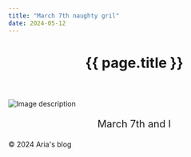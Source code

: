 ```yaml
---
title: "March 7th naughty gril"
date: 2024-05-12
---
```

<head>
  <meta charset="utf-8">
  <meta http-equiv="X-UA-Compatible" content="IE=edge">
  <meta name="viewport" content="width=device-width, initial-scale=1">
  <title>{{ page.title }}</title>
  <link rel="stylesheet" href="{{'/assets/css/main.css' | relative_url }}">
</head>

<body>
  <header>
    <h1>{{ page.title }}</h1>
  </header>

  <main>
    <!-- Your content goes here -->
    <div>
      <img src="../assets/img/March-7th.png" alt="Image description" class="Match-7th"/>
      <p align="center" style="font-size:20px;">March 7th and I</p>
    </div>
    <!-- <div class="image-container">
        <img src="{{ '/assets/img/March-7th.png'| relative url }}" alt="可选的图片描述”class="march-7">
    </div> -->
  </main>
  <footer>
    <!-- Your footer content goes here -->
    <p>© 2024 Aria's blog</p>
  </footer>

  <script src="{{ site.baseurl }}/assets/js/main.js"></script>
</body>

